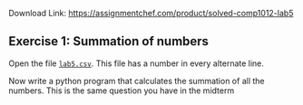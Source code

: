 Download Link: https://assignmentchef.com/product/solved-comp1012-lab5
<br>
<h2 id="standard-deviation">Exercise 1: Summation of numbers</h2>

Open the file <a href="lab5.csv"><code>lab5.csv</code></a>. This file has a number in every alternate line.

Now write a python program that calculates the summation of all the numbers. This is the same question you have in the midterm